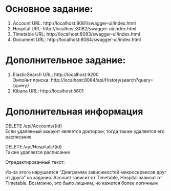 # Основное задание:
1. Account URL: http://localhost:8081/swagger-ui/index.html
2. Hospital URL: http://localhost:8082/swagger-ui/index.html
3. Timetable URL: http://localhost:8083/swagger-ui/index.html
4. Document URL: http://localhost:8084/swagger-ui/index.html

# Дополнительное задание:
1. ElasticSearch URL: http://localhost:9200  
   Энпойнт поиска: http://localhost:8084/api/History/search?query={query}
2. Kibana URL: http://localhost:5601

# Дополнительная информация

DELETE /api/Accounts/{id}  
Если удаляемый аккаунт является доктором, тогда также удаляется его расписание

DELETE /api/Hospitals/{id}  
Также удаляется расписание

Отредактированный текст:

Из-за этого нарушается “Диаграмма зависимостей микросервисов друг от друга” из задания. Account зависит от Timetable, Hospital зависит от Timetable. Возможно, это было лишним, но кажется более логичным